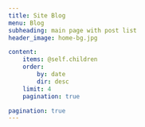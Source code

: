 ```yaml
---
title: Site Blog
menu: Blog
subheading: main page with post list
header_image: home-bg.jpg

content:
    items: @self.children
    order:
        by: date
        dir: desc
    limit: 4
    pagination: true

pagination: true
---
```

